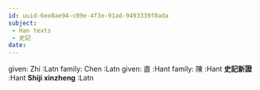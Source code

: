 ```yaml
---
id: uuid-6ee8ae94-c09e-4f3e-91ad-9493339f0ada
subject: 
 - Han texts
 - 史記
date: 
---
```


given: Zhi :Latn
family: Chen :Latn
given: 直 :Hant
family: 陳 :Hant
**史記新證** :Hant
**Shiji xinzheng** :Latn